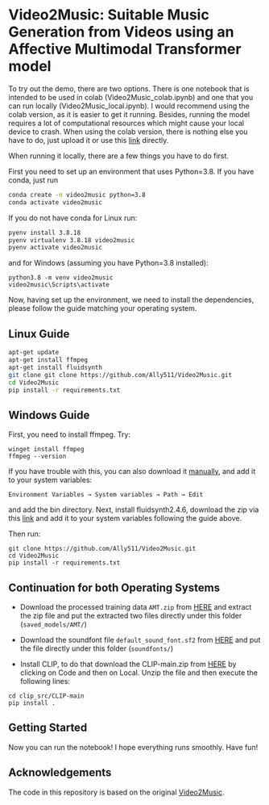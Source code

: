 # Video2Music: Suitable Music Generation from Videos using an Affective Multimodal Transformer model

To try out the demo, there are two options. There is one notebook that is intended to be used in colab (Video2Music_colab.ipynb) and one that you can run locally (Video2Music_local.ipynb).
I would recommend using the colab version, as it is easier to get it running. Besides, running the model requires a lot of computational resources which might cause your local device to crash. 
When using the colab version, there is nothing else you have to do, just upload it or use this [link](https://colab.research.google.com/drive/1Pq1FBO5uRvKY9nzMGzMhJq1ILPxIKvU-?usp=sharing) directly. 

When running it locally, there are a few things you have to do first. 

First you need to set up an environment that uses Python=3.8. If you have conda, just run
```bash
conda create -n video2music python=3.8
conda activate video2music
```

If you do not have conda for Linux run:

```bash
pyenv install 3.8.18
pyenv virtualenv 3.8.18 video2music
pyenv activate video2music
```

and for Windows (assuming you have Python=3.8 installed):
```shell
python3.8 -m venv video2music
video2music\Scripts\activate  
```

Now, having set up the environment, we need to install the dependencies, please follow the guide matching your operating system.

## Linux Guide
```bash
apt-get update
apt-get install ffmpeg
apt-get install fluidsynth
git clone git clone https://github.com/Ally511/Video2Music.git
cd Video2Music
pip install -r requirements.txt
```
## Windows Guide
First, you need to install ffmpeg. Try:
```shell
winget install ffmpeg
ffmpeg --version
```
If you have trouble with this, you can also download it [manually](https://ffmpeg.org/download.html), and add it to your system variables:
```
Environment Variables → System variables → Path → Edit
```
and add the bin directory. 
Next, install fluidsynth2.4.6, download the zip via this [link](https://github.com/FluidSynth/fluidsynth/releases) and add it to your system variables following the guide above.

Then run:
```shell
git clone https://github.com/Ally511/Video2Music.git
cd Video2Music
pip install -r requirements.txt
```

## Continuation for both Operating Systems

* Download the processed training data `AMT.zip` from [HERE](https://drive.google.com/file/d/1qpcBXF04pgdy9hqRexr0mTx7L9_CAFpt/view?usp=drive_link) and extract the zip file and put the extracted two files directly under this folder (`saved_models/AMT/`)

* Download the soundfont file `default_sound_font.sf2` from [HERE](https://drive.google.com/file/d/1B9qjgimW9h6Gg5k8PZNt_ArWwSMJ4WuJ/view?usp=drive_link) and put the file directly under this folder (`soundfonts/`)

* Install CLIP, to do that download the CLIP-main.zip from [HERE](https://github.com/openai/CLIP) by clicking on Code and then on Local. Unzip the file and then execute the following lines:
```shell
cd clip_src/CLIP-main
pip install .
```


## Getting Started

Now you can run the notebook! I hope everything runs smoothly. Have fun!

## Acknowledgements

The code in this repository is based on the original [Video2Music](https://github.com/AMAAI-Lab/Video2Music/tree/main).


